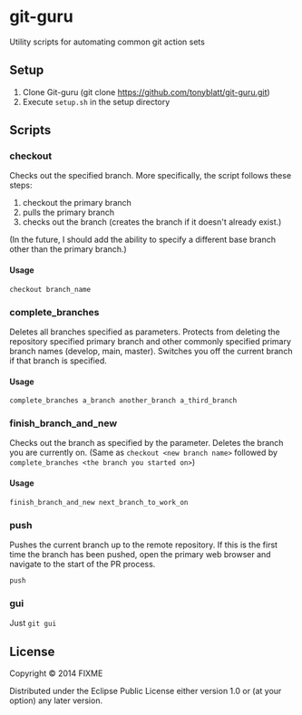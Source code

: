 # git-guru

Utility scripts for automating common git action sets

## Setup

1. Clone Git-guru (git clone https://github.com/tonyblatt/git-guru.git)
2. Execute `setup.sh` in the setup directory

## Scripts

### checkout

Checks out the specified branch. More specifically, the script follows these steps:
1. checkout the primary branch
2. pulls the primary branch
3. checks out the branch (creates the branch if it doesn't already exist.)

(In the future, I should add the ability to specify a different base branch other than the primary branch.)

#### Usage

```shell
checkout branch_name
```

### complete_branches

Deletes all branches specified as parameters. Protects from deleting the repository specified primary branch and other commonly specified primary branch names (develop, main, master). Switches you off the current branch if that branch is specified.

#### Usage

```shell
complete_branches a_branch another_branch a_third_branch
```

### finish_branch_and_new

Checks out the branch as specified by the parameter. Deletes the branch you are currently on. (Same as `checkout <new branch name>` followed by `complete_branches <the branch you started on>`)

#### Usage

```shell
finish_branch_and_new next_branch_to_work_on
```

### push

Pushes the current branch up to the remote repository. If this is the first time the branch has been pushed, open the primary web browser and navigate to the start of the PR process.

```shell
push
```

### gui

Just `git gui`

## License

Copyright © 2014 FIXME

Distributed under the Eclipse Public License either version 1.0 or (at
your option) any later version.
